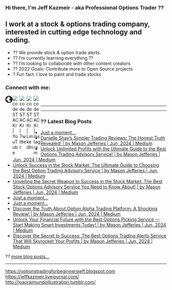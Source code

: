 

<!--
**jeffkazmeir/jeffkazmeir** is a ✨ _special_ ✨ repository because its `README.md` (this file) appears on your GitHub profile.

Here are some ideas to get you started:

- 🔭 I’m currently working on ...
- 🌱 I’m currently learning ...
- 👯 I’m looking to collaborate on ...
- 🤔 I’m looking for help with ...
- 💬 Ask me about ...
- 📫 How to reach me: ...
- 😄 Pronouns: ...
- ⚡ Fun fact: ...
-->
### Hi there, I'm Jeff Kazmeir - aka Professional Options Trader ??
## I work at a stock & options trading company, interested in cutting edge technology and coding.

- ?? We provide stock & option trade alerts.
- ?? I’m currently learning everything ??
- ?? I’m looking to collaborate with other content creators
- ?? 2022 Goals: Contribute more to Open Source projects
- ? Fun fact: I love to paint and trade stocks


### Connect with me:

[<img align="left" alt="codeSTACKr.com" width="22px" src="https://raw.githubusercontent.com/iconic/open-iconic/master/svg/globe.svg" />][website]
[<img align="left" alt="codeSTACKr | YouTube" width="22px" src="https://cdn.jsdelivr.net/npm/simple-icons@v3/icons/youtube.svg" />][youtube]
[<img align="left" alt="codeSTACKr | Twitter" width="22px" src="https://cdn.jsdelivr.net/npm/simple-icons@v3/icons/twitter.svg" />][twitter]
[<img align="left" alt="codeSTACKr | LinkedIn" width="22px" src="https://cdn.jsdelivr.net/npm/simple-icons@v3/icons/linkedin.svg" />][linkedin]
[<img align="left" alt="codeSTACKr | Instagram" width="22px" src="https://cdn.jsdelivr.net/npm/simple-icons@v3/icons/instagram.svg" />][instagram]

<br />

---

---

### ?? Latest Blog Posts

<!-- BLOG-POST-LIST:START -->
- [Just a moment...](https://medium.com/@tradingoptionsforbeginners/unlock-financial-success-with-kingtradingsystems-com-49b0af25af95?source=ifttt--------------3)
- [Danielle Shay’s Simpler Trading Reviews: The Honest Truth Revealed! | by Mason Jefferies | Jun, 2024 | Medium](https://tradingoptionsforbeginners.medium.com/danielle-shays-simpler-trading-reviews-the-honest-truth-revealed-c0005e2030b9?source=ifttt--------------3)
- [Unlock Unlimited Profits with the Ultimate Guide to the Best Options Trading Advisory Service! | by Mason Jefferies | Jun, 2024 | Medium](https://tradingoptionsforbeginners.medium.com/unlock-unlimited-profits-with-the-ultimate-guide-to-the-best-options-trading-advisory-service-1c5fdc89d50c?source=ifttt--------------3)
- [Unlock Success in the Stock Market: The Ultimate Guide to Choosing the Best Option Trading Advisory Service | by Mason Jefferies | Jun, 2024 | Medium](https://tradingoptionsforbeginners.medium.com/unlock-success-in-the-stock-market-the-ultimate-guide-to-choosing-the-best-option-trading-advisory-176e8c6c6bc0?source=ifttt--------------3)
- [Unveiling the Secret Weapon to Success in the Stock Market: The Best Stock Options Advisory Service You Need to Know About! | by Mason Jefferies | Jun, 2024 | Medium](https://tradingoptionsforbeginners.medium.com/unveiling-the-secret-weapon-to-success-in-the-stock-market-the-best-stock-options-advisory-service-32d387edd28b?source=ifttt--------------3)
- [Just a moment...](https://medium.com/@tradingoptionsforbeginners/unlock-financial-success-unbiased-and-comprehensive-best-options-trading-service-reviews-you-need-7f9b33fba007?source=ifttt--------------3)
- [Just a moment...](https://tradingoptionsforbeginners.medium.com/the-game-changing-secrets-of-the-best-options-advisory-service-revealed-a-must-read-guide-for-16f63e9c392e?source=ifttt--------------3)
- [Discover the Truth About Option Alpha Trading Platform: A Shocking Review! | by Mason Jefferies | Jun, 2024 | Medium](https://tradingoptionsforbeginners.medium.com/discover-the-truth-about-option-alpha-trading-platform-a-shocking-review-6c3a6457bacc?source=ifttt--------------3)
- [Unlock Your Financial Future with the Best Options Picking Service — Start Making Smart Investments Today! | by Mason Jefferies | Jun, 2024 | Medium](https://tradingoptionsforbeginners.medium.com/unlock-your-financial-future-with-the-best-options-picking-service-start-making-smart-investments-cc6b1d36e5eb?source=ifttt--------------3)
- [Discover the Secret to Success: The Best Options Trading Alerts Service That Will Skyrocket Your Profits | by Mason Jefferies | Jun, 2024 | Medium](https://tradingoptionsforbeginners.medium.com/discover-the-secret-to-success-the-best-options-trading-alerts-service-that-will-skyrocket-your-996058461042?source=ifttt--------------3)
<!-- BLOG-POST-LIST:END -->

?? [more blog posts...](https://theministerofcapitalism.com/blog/)

---


[website]: https://kingtradingsystems.com/blog/
[twitter]: https://twitter.com/optionstradejef
[youtube]: https://www.youtube.com/channel/UCEo82TuA0YdbXyO2oPecIHQ
[instagram]: https://tradingoptionsforbeginners.medium.com
[linkedin]: https://ca.linkedin.com/in/theministerofcapitalism
 https://optionstradingforbeginnersjeff.blogspot.com
 https://jeffkazmeir.livejournal.com/
 http://joaoraimundoillustration.tumblr.com/



